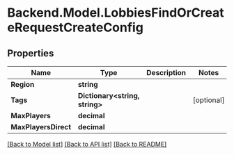 # Backend.Model.LobbiesFindOrCreateRequestCreateConfig

## Properties

Name | Type | Description | Notes
------------ | ------------- | ------------- | -------------
**Region** | **string** |  | 
**Tags** | **Dictionary&lt;string, string&gt;** |  | [optional] 
**MaxPlayers** | **decimal** |  | 
**MaxPlayersDirect** | **decimal** |  | 

[[Back to Model list]](../README.md#documentation-for-models) [[Back to API list]](../README.md#documentation-for-api-endpoints) [[Back to README]](../README.md)


